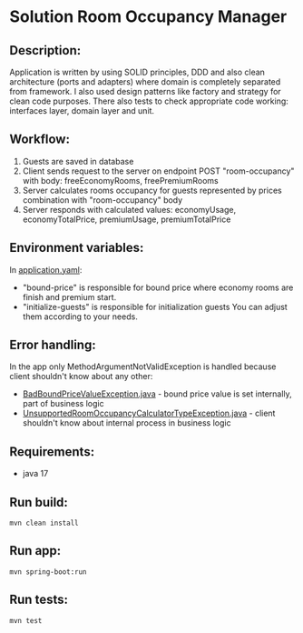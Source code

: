 # Solution Room Occupancy Manager

## Description:
Application is written by using SOLID principles, DDD and also clean architecture (ports and adapters) where domain is completely separated from framework.
I also used design patterns like factory and strategy for clean code purposes.
There also tests to check appropriate code working: interfaces layer, domain layer and unit.

## Workflow:
1. Guests are saved in database
2. Client sends request to the server on endpoint POST "room-occupancy" with body: freeEconomyRooms, freePremiumRooms
3. Server calculates rooms occupancy for guests represented by prices combination with "room-occupancy" body
4. Server responds with calculated values: economyUsage, economyTotalPrice, premiumUsage, premiumTotalPrice

## Environment variables:
In [application.yaml](src%2Fmain%2Fresources%2Fapplication.yaml):
- "bound-price" is responsible for bound price where economy rooms are finish and premium start.
- "initialize-guests" is responsible for initialization guests 
You can adjust them according to your needs.

## Error handling:
In the app only MethodArgumentNotValidException is handled because client shouldn't know about any other:
- [BadBoundPriceValueException.java](src%2Fmain%2Fjava%2Fcom%2Fexample%2Froomoccupancymanager%2Fdomain%2Fexception%2FBadBoundPriceValueException.java) - bound price value is set internally, part of business logic
- [UnsupportedRoomOccupancyCalculatorTypeException.java](src%2Fmain%2Fjava%2Fcom%2Fexample%2Froomoccupancymanager%2Fdomain%2Fexception%2FUnsupportedRoomOccupancyCalculatorTypeException.java) - client shouldn't know about internal process in business logic

## Requirements:
- java 17

## Run build:
```
mvn clean install
```

## Run app:
```
mvn spring-boot:run
```

## Run tests:
```
mvn test
```